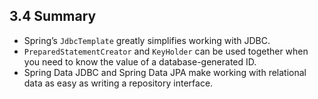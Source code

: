 ## 3.4 Summary

* Spring’s `JdbcTemplate` greatly simplifies working with JDBC.
* `PreparedStatementCreator` and `KeyHolder` can be used together when you need to know the value of a database-generated ID.
* Spring Data JDBC and Spring Data JPA make working with relational data as easy as writing a repository interface.

